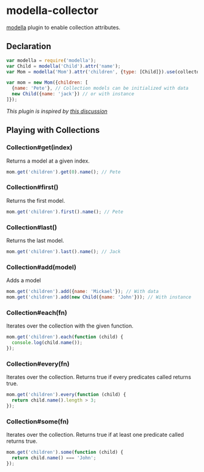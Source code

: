 # modella-collector

[modella](http://github.com/modella/modella) plugin to enable collection attributes.

## Declaration

```js
var modella = require('modella');
var Child = modella('Child').attr('name');
var Mom = modella('Mom').attr('children', {type: [Child]}).use(collector);

var mom = new Mom({children: [
  {name: 'Pete'}, // Collection models can be initialized with data
  new Child({name: 'jack'}) // or with instance
]});
```

_This plugin is inspired by [this discussion](https://github.com/modella/modella/issues/24)_

## Playing with Collections


### Collection#get(index)

Returns a model at a given index.

```js
mom.get('children').get(0).name(); // Pete
```

### Collection#first()

Returns the first model.

```js
mom.get('children').first().name(); // Pete
```

### Collection#last()

Returns the last model.

```js
mom.get('children').last().name(); // Jack
```

### Collection#add(model)

Adds a model

```js
mom.get('children').add({name: 'Mickael'}); // With data
mom.get('children').add(new Child({name: 'John'})); // With instance
```

### Collection#each(fn)

Iterates over the collection with the given function.

```js
mom.get('children').each(function (child) {
  console.log(child.name());
});
```

### Collection#every(fn)

Iterates over the collection.
Returns true if every predicates called returns true.

```js
mom.get('children').every(function (child) {
  return child.name().length > 3;
});
```
### Collection#some(fn)

Iterates over the collection.
Returns true if at least one predicate called returns true.

```js
mom.get('children').some(function (child) {
  return child.name() === 'John';
});
```


